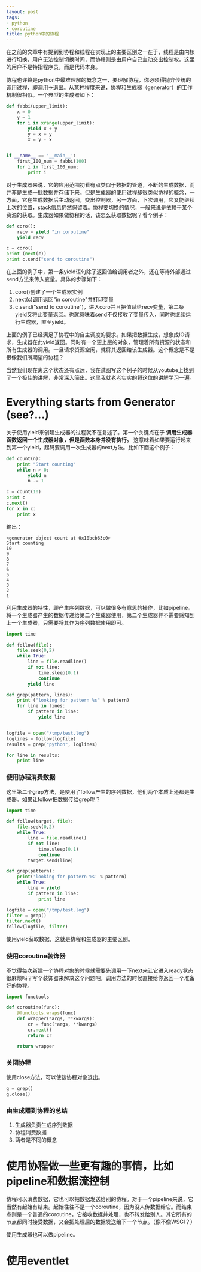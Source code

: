 ```yaml
---
layout: post
tags:
- python
- coroutine
title: python中的协程
---
```

在之前的文章中有提到到协程和线程在实现上的主要区别之一在于，线程是由内核进行切换，用户无法控制切换时间，而协程则是由用户自己主动交出控制权。这里的用户不是特指程序员，而是代码本身。

协程也许算是python中最难理解的概念之一，要理解协程，你必须得抛弃传统的调用过程，即调用->退出。从某种程度来说，协程和生成器（generator）的工作机制很相似。一个典型的生成器如下：

```python
def fabbi(upper_limit):
    x = 0
    y = 1
    for i in xrange(upper_limit):
        yield x + y
        y = x + y
        x = y - x


if __name__ == '__main__':
    first_100_num = fabbi(100)
    for i in first_100_num:
        print i
```

对于生成器来说，它的应用范围初看有点类似于数据的管道，不断的生成数据，而并非是生成一批数据并存储下来。但是生成器的使用过程却很类似协程的概念，一方面，它在生成数据后主动返回，交出控制器，另一方面，下次调用，它又能继续上次的位置，stack信息仍然保留着。协程要切换的情况，一般来说是依赖于某个资源的获取。生成器如果做协程的话，该怎么获取数据呢？看个例子：

```python
def coro():
    recv = yield "in coroutine"
    yield recv

c = coro()
print (next(c))
print c.send("send to coroutine")
```

在上面的例子中，第一条yield语句除了返回值给调用者之外，还在等待外部通过send方法来传入变量。具体的步骤如下：

1. coro()创建了一个生成器实例
2. next(c)调用返回"in coroutine"并打印变量
3. c.send("send to coroutine")，进入coro并且把值赋给recv变量，第二条yield又将此变量返回。也就意味着send不仅接收了变量传入，同时也继续运行生成器，直至yield。

上面的例子已经满足了协程中的自主调度的要求。如果把数据生成，想象成IO请求，生成器在此yield返回。同时有一个更上层的对象，管理着所有资源的状态和所有生成器的调用。一旦请求资源空闲，就将其返回给该生成器。这个概念是不是很像我们所期望的协程？

当然我们现在离这个状态还有点远，我在试图写这个例子的时候从youtube上找到了一个极佳的讲解，非常深入简出。这里我就老老实实的将这位的讲解学习一遍。

# Everything starts from Generator (see?...)
关于使用yield来创建生成器的过程就不在复述了。第一个关键点在于 **调用生成器函数返回一个生成器对象，但是函数本身并没有执行。** 这意味着如果要运行起来到第一个yield，起码要调用一次生成器的next方法。比如下面这个例子：

```python
def count(n):
    print "Start counting"
    while n > 0:
        yield n
        n -= 1

c = count(10)
print c
c.next()
for x in c:
    print x
```

输出：

```
<generator object count at 0x10bcb63c0>
Start counting
10
9
8
7
6
5
4
3
2
1
```

利用生成器的特性，即产生序列数据，可以做很多有意思的操作，比如pipeline。将一个生成器产生的数据传递给第二个生成器使用，第二个生成器并不需要感知到上一个生成器，只需要将其作为序列数据使用即可。

```python
import time

def follow(file):
    file.seek(0,2)
    while True:
        line = file.readline()
        if not line:
            time.sleep(0.1)
            continue
        yield line

def grep(pattern, lines):
    print ("looking for pattern %s" % pattern)
    for line in lines:
        if pattern in line:
            yield line


logfile = open("/tmp/test.log")
loglines = follow(logfile)
results = grep("python", loglines)

for line in results:
    print line
```


### 使用协程消费数据
这里第二个grep方法，是使用了follow产生的序列数据，他们两个本质上还都是生成器。如果让follow把数据传给grep呢？

```python
import time

def follow(target, file):
    file.seek(0,2)
    while True:
        line = file.readline()
        if not line:
            time.sleep(0.1)
            continue
        target.send(line)

def grep(pattern):
    print('looking for pattern %s' % pattern)
    while True:
        line = yield
        if pattern in line:
            print line

logfile = open("/tmp/test.log")
filter = grep()
filter.next()
follow(logfile, filter)

```


使用yield获取数据，这就是协程和生成器的主要区别。

### 使用coroutine装饰器
不觉得每次新建一个协程对象的时候就需要先调用一下next来让它进入ready状态很麻烦吗？写个装饰器来解决这个问题吧，调用方法的时候直接给你返回一个准备好的协程。

```python
import functools

def coroutine(func):
    @functools.wraps(func)
    def wrapper(*args, **kwargs):
        cr = func(*args, **kwargs)
        cr.next()
        return cr

    return wrapper
```

### 关闭协程
使用close方法，可以使该协程对象退出。

```python
g = grep()
g.close()
```

### 由生成器到协程的总结
1. 生成器负责生成序列数据
2. 协程消费数据
3. 两者是不同的概念

# 使用协程做一些更有趣的事情，比如pipeline和数据流控制
协程可以消费数据，它也可以把数据发送给别的协程。对于一个pipeline来说，它当然有起始有结束。起始往往不是一个coroutine，因为没人传数据给它。而结束点则是一个普通的coroutine，它接收数据并处理，也不转发给别人。其它所有的节点都同时接受数据，又会把处理后的数据发送给下一个节点。（像不像WSGI？）

使用生成器也可以做pipeline。

# 使用eventlet
